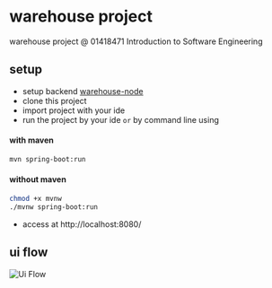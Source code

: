 # warehouse project
warehouse project @ 01418471 Introduction to Software Engineering

## setup
- setup backend [warehouse-node](https://github.com/thisnat/warehouse-node)
- clone this project
- import project with your ide
- run the project by your ide `or` by command line using 
#### with maven
```bash
mvn spring-boot:run
```
#### without maven
```bash
chmod +x mvnw
./mvnw spring-boot:run
```
- access at http://localhost:8080/
## ui flow
![Ui Flow](https://i.imgur.com/BkSsY97.jpg)
